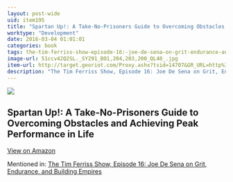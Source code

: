 ```yaml
---
layout: post-wide
uid: item195
title: "Spartan Up!: A Take-No-Prisoners Guide to Overcoming Obstacles and Achieving Peak Performance in Life"
worktype: "Development"
date: 2016-03-04 01:01:01
categories: book
tags: the-tim-ferriss-show-episode-16:-joe-de-sena-on-grit-endurance-and-building-empires
image-url: 51ccv42Q2SL._SY291_BO1,204,203,200_QL40_.jpg
item-url: http://target.georiot.com/Proxy.ashx?tsid=14707&GR_URL=http%3A%2F%2Fwww.amazon.com%2FSpartan-Take-No-Prisoners-Overcoming-Obstacles-Performance%2Fdp%2F0544286170%2F
description: "The Tim Ferriss Show, Episode 16: Joe De Sena on Grit, Endurance, and Building Empires"
---
```

<a href="http://target.georiot.com/Proxy.ashx?tsid=14707&GR_URL=http%3A%2F%2Fwww.amazon.com%2FSpartan-Take-No-Prisoners-Overcoming-Obstacles-Performance%2Fdp%2F0544286170%2F" target="blank"><img src="../../../../img/thumbs/51ccv42Q2SL._SY291_BO1,204,203,200_QL40_.jpg" class="prod-img"></a>
<h2>Spartan Up!: A Take-No-Prisoners Guide to Overcoming Obstacles and Achieving Peak Performance in Life</h2>
<p><a class="btn btn-primary" href="http://target.georiot.com/Proxy.ashx?tsid=14707&GR_URL=http%3A%2F%2Fwww.amazon.com%2FSpartan-Take-No-Prisoners-Overcoming-Obstacles-Performance%2Fdp%2F0544286170%2F" target="blank">View on Amazon</a><p>
<p>Mentioned in: <a href="http://fourhourworkweek.com/2014/07/01/spartan-race/" target="blank">The Tim Ferriss Show, Episode 16: Joe De Sena on Grit, Endurance, and Building Empires</a></p>
